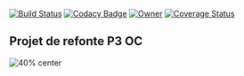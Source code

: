 [![Build Status](https://travis-ci.org/samakunchan/velooc.svg?branch=master)](https://travis-ci.org/samakunchan/velooc)
[![Codacy Badge](https://api.codacy.com/project/badge/Grade/b781f0a8ea0e4ee1a434ee6ec6bbe81c)](https://www.codacy.com/manual/samakunchan/velooc?utm_source=github.com&amp;utm_medium=referral&amp;utm_content=samakunchan/velooc&amp;utm_campaign=Badge_Grade)
[![Owner](https://img.shields.io/badge/Owner-Samakunchan%20Technology-blue)](https://my-services.samakunchan.fr/)
[![Coverage Status](https://coveralls.io/repos/github/samakunchan/velooc/badge.svg?branch=master)](https://coveralls.io/github/samakunchan/velooc?branch=master)


Projet de refonte P3 OC
-
![40% center](https://github.com/samakunchan/velooc/blob/master/src/assets/img/velooc.png)
